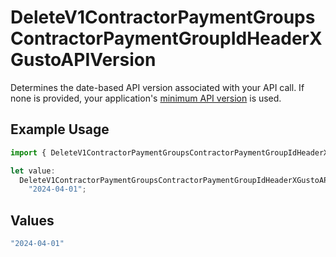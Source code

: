 # DeleteV1ContractorPaymentGroupsContractorPaymentGroupIdHeaderXGustoAPIVersion

Determines the date-based API version associated with your API call. If none is provided, your application's [minimum API version](https://docs.gusto.com/embedded-payroll/docs/api-versioning#minimum-api-version) is used.

## Example Usage

```typescript
import { DeleteV1ContractorPaymentGroupsContractorPaymentGroupIdHeaderXGustoAPIVersion } from "@gusto/embedded-api/models/operations/deletev1contractorpaymentgroupscontractorpaymentgroupid.js";

let value:
  DeleteV1ContractorPaymentGroupsContractorPaymentGroupIdHeaderXGustoAPIVersion =
    "2024-04-01";
```

## Values

```typescript
"2024-04-01"
```